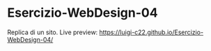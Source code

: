 # Esercizio-WebDesign-04
 Replica di un sito. Live preview: https://luigi-c22.github.io/Esercizio-WebDesign-04/
